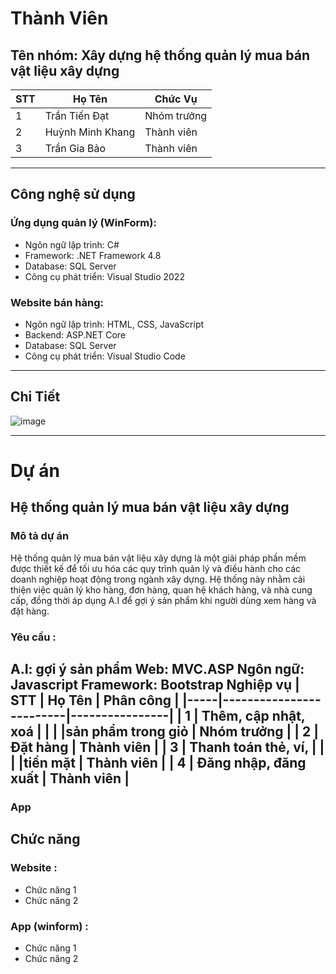 # Thành Viên
## Tên nhóm: Xây dựng hệ thống quản lý mua bán vật liệu xây dựng

| STT | Họ Tên                  | Chức Vụ        |
|-----|-------------------------|----------------|
| 1   | Trần Tiến Đạt            | Nhóm trưởng    |
| 2   | Huỳnh Minh Khang         | Thành viên     |
| 3   | Trần Gia Bảo             | Thành viên     |
---------------------------------------------------
## Công nghệ sử dụng
### Ứng dụng quản lý (WinForm):
- Ngôn ngữ lập trình: C#
- Framework: .NET Framework 4.8
- Database: SQL Server
- Công cụ phát triển: Visual Studio 2022
### Website bán hàng:

- Ngôn ngữ lập trình: HTML, CSS, JavaScript
- Backend: ASP.NET Core
- Database: SQL Server
- Công cụ phát triển: Visual Studio Code
-------------------------------------------------
## Chi Tiết

![image](https://github.com/user-attachments/assets/dc4b3c3f-c024-443c-866d-146fdbfbcc78)

-------------------------------------------------
# Dự án
## Hệ thống quản lý mua bán vật liệu xây dựng
### Mô tả dự án
Hệ thống quản lý mua bán vật liệu xây dựng là một giải pháp phần mềm được thiết kế để tối ưu hóa các quy trình quản lý và điều hành cho các doanh nghiệp hoạt động trong ngành xây dựng. Hệ thống này nhằm cải thiện việc quản lý kho hàng, đơn hàng, quan hệ khách hàng, và nhà cung cấp, đồng thời áp dụng A.I để gợi ý sản phẩm khi người dùng xem hàng và đặt hàng.
### Yêu cầu :
A.I: gợi ý sản phẩm
Web: MVC.ASP
Ngôn ngữ: Javascript
Framework: Bootstrap
Nghiệp vụ
| STT | Họ Tên                  | Phân công        |
|-----|-------------------------|----------------|
| 1   | Thêm, cập nhật, xoá     |                |
|     |sản phẩm trong giỏ       | Nhóm trưởng    |
| 2   | Đặt hàng                | Thành viên     |
| 3   | Thanh toán thẻ, ví,     |                |
|     |tiền mặt                 | Thành viên     |
| 4   | Đăng nhập, đăng xuất    | Thành viên     |
---------------------------------------------------
### App
## Chức năng
### Website :
- Chức năng 1
- Chức năng 2
### App (winform) :
- Chức năng 1
- Chức năng 2
